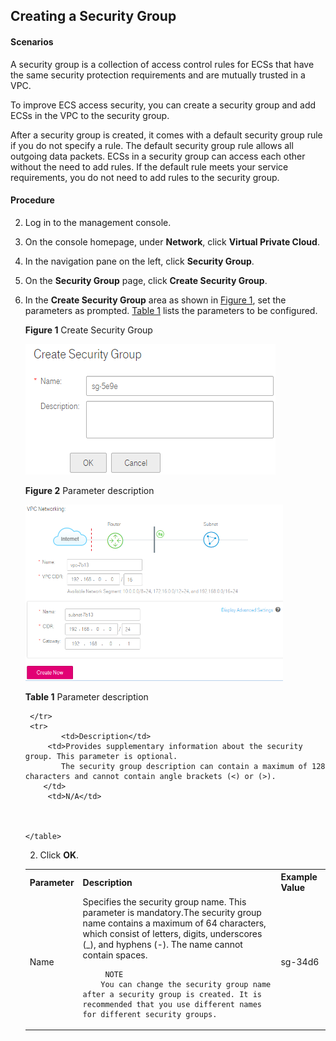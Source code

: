 ## Creating a Security Group

#### Scenarios

A security group is a collection of access control rules for ECSs that have the same security protection requirements and are mutually trusted in a VPC.

To improve ECS access security, you can create a security group and add ECSs in
the VPC to the security group.

After a security group is created, it comes with a default security group rule
if you do not specify a rule. The default security group rule allows all
outgoing data packets. ECSs in a security group can access each other without
the need to add rules. If the default rule meets your service requirements, you
do not need to add rules to the security group.

#### Procedure

2.  Log in to the management console.

3.  On the console homepage, under **Network**, click **Virtual Private Cloud**.

4.  In the navigation pane on the left, click **Security Group**.

5.  On the **Security Group** page, click **Create Security Group**.

6.  In the **Create Security Group** area as shown in <a href="#figure1">Figure 1</a>, set the parameters as prompted. <a href="#table1">Table 1</a> lists the parameters to be configured.

    <a name="figure1">**Figure 1**</a> Create Security Group

	![](figure/2.2.4-Creating-a-Security-Group.png)

	**Figure 2** Parameter description

	![](figure/2.2.2Creating_a_vpc-01.png)

	 <a name="table1">**Table 1**</a> Parameter description

	<table>
      <tr>
         <th>Parameter</th>
         <th>Description</th>
         <th>Example Value</th>         
      
     </tr>
     <tr>
        <td>Name</td>
         <td>Specifies the security group name. This parameter is mandatory.The security group name contains a maximum of 64 characters, which consist of letters, digits, underscores (_), and hyphens (-). The name cannot contain spaces.
        
			 NOTE
			You can change the security group name after a security group is created. It is recommended that you use different names for different security groups.
</td>
         <td>sg-34d6</td>
       
     </tr>
     <tr>
            <td>Description</td>
         <td>Provides supplementary information about the security group. This parameter is optional.
			The security group description can contain a maximum of 128 characters and cannot contain angle brackets (<) or (>).
		</td>
         <td>N/A</td>
       
      
   
	</table>


2.  Click **OK**.
